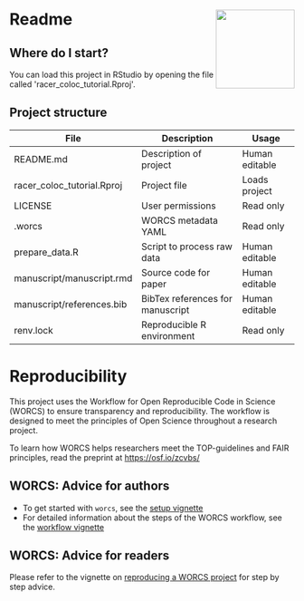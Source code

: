# Readme <a href='https://osf.io/zcvbs/'><img src='worcs_icon.png' align="right" height="139" /></a>

<!-- Please add a brief introduction to explain what the project is about    -->

## Where do I start?

You can load this project in RStudio by opening the file called 'racer_coloc_tutorial.Rproj'.

## Project structure

<!--  You can add rows to this table, using "|" to separate columns.         -->
File                       | Description                      | Usage         
-------------------------- | -------------------------------- | --------------
README.md                  | Description of project           | Human editable
racer_coloc_tutorial.Rproj | Project file                     | Loads project 
LICENSE                    | User permissions                 | Read only     
.worcs                     | WORCS metadata YAML              | Read only     
prepare_data.R             | Script to process raw data       | Human editable
manuscript/manuscript.rmd  | Source code for paper            | Human editable
manuscript/references.bib  | BibTex references for manuscript | Human editable
renv.lock                  | Reproducible R environment       | Read only     

<!--  You can consider adding the following to this file:                    -->
<!--  * A citation reference for your project                                -->
<!--  * Contact information for questions/comments                           -->
<!--  * How people can offer to contribute to the project                    -->
<!--  * A contributor code of conduct, https://www.contributor-covenant.org/ -->

# Reproducibility

This project uses the Workflow for Open Reproducible Code in Science (WORCS) to
ensure transparency and reproducibility. The workflow is designed to meet the
principles of Open Science throughout a research project. 

To learn how WORCS helps researchers meet the TOP-guidelines and FAIR principles,
read the preprint at https://osf.io/zcvbs/

## WORCS: Advice for authors

* To get started with `worcs`, see the [setup vignette](https://cjvanlissa.github.io/worcs/articles/setup.html)
* For detailed information about the steps of the WORCS workflow, see the [workflow vignette](https://cjvanlissa.github.io/worcs/articles/workflow.html)

## WORCS: Advice for readers

Please refer to the vignette on [reproducing a WORCS project]() for step by step advice.
<!-- If your project deviates from the steps outlined in the vignette on     -->
<!-- reproducing a WORCS project, please provide your own advice for         -->
<!-- readers here.                                                           -->
